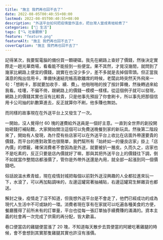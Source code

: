 ```yaml
---
title: "施主 我們再也回不去了"
date: 2022-08-05T00:40:55+08:00
lastmod: 2022-08-05T00:40:55+08:00
description: "外送平台如何把疫情當作溫水，把台灣人當成青蛙給煮了"
categories: ["🍫 生活"]
tags: ["🔍 社會觀察"]
feature: "feature.png"
featureAlt: "施主 我們再也回不去了"
coverCaption: "施主 我們再也回不去了"
---
```


記得某次，我要幫電腦的備份買一顆硬碟。我先在網路上查好了價錢，然後決定實際走一趟光華商場，看看能不能撿到一些便宜。果不其然，才晃沒幾間，就問到了幾家比網路上便宜的價錢，說實在也沒少多少，差不多就是去掉個零頭。但正當我滿意的掏出信用卡，準備快速結完帳高歌離席的時候，老闆此時突然天外飛來一句：「想刷卡，那就要加收手．續．費」。他啪啪啪的按了按計算機，然後轉過來給我看。哇噻，不偏不倚，跟網路上的價錢一模模一樣樣。從這個例子就可以發現，網路上的價錢其實也沒有比較貴，只是他事先預設了你會刷卡，所以事先把那個信用卡公司抽的趴數算進去，反正就算你不刷，他多賺也無妨。

而同樣的故事現在在外送平台上又發生了一次。

一開始，沒人覺得付 60 塊的運費給外送員是一個好主意。一直到全世界的創投開始砸錢打補貼戰，大家開始關注這個可以免費送晚餐到家的新玩具。然後第二階段來了，開始有人發現，為什麼有些店家可以在外送平台上收比在店面外帶還要貴的價錢，而平台的應對政策也很簡單，我們幫所有「始終如一的優良店家」掛上「店內價」的標籤，確保消費者不會因為是外送，就要被扒一層皮。久而久之，店家也不是吃素的，反正只要是店內價就好了嘛，那與其把外送平台上的價錢往下調，倒不如就當作整間店都漲價了，管你是外帶外送還是內用，就全部一起漲到同一個價錢吧。

俗話說溫水煮青蛙，現在疫情封城把每個以前對外送沒興趣的人全都拉進來玩一下，水滾了，可以再加點調味的，左邊這罐寫著抽補貼，右邊這罐寫生鮮雜貨也都送。

解封之後，疫情走了沒不知道，但我想外送平台是不會走了，他們已經成功的成為現代人生活中不可或缺的一環。消費者現在享有在家就可以吃遍各種美食的方便，餐廳獲得了前所未有的訂單量，平台也從每一張訂單抽手續費賺的滿滿的。資本主義的社會再一次完成了供需的再分配，皆大歡喜。

巷口便當店的雞腿便當漲了 20 塊，不知道每天散步去買便當的阿嬤吃著雞腿的時候，會不會想到其實那隻雞腿其實也許沒有漲價。

